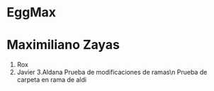 # EggMax
# Maximiliano Zayas
1. Rox
2. Javier
3.Aldana
Prueba de modificaciones de ramas\n
Prueba de carpeta en rama de aldi
